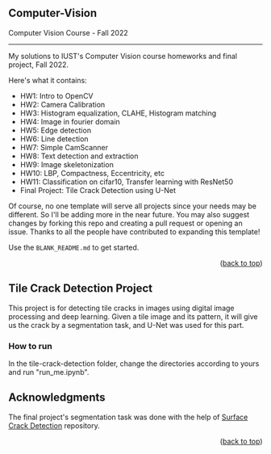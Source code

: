 <!-- Improved compatibility of back to top link: See: https://github.com/othneildrew/Best-README-Template/pull/73 -->
<a name="readme-top"></a>
<!--
*** Thanks for checking out the Best-README-Template. If you have a suggestion
*** that would make this better, please fork the repo and create a pull request
*** or simply open an issue with the tag "enhancement".
*** Don't forget to give the project a star!
*** Thanks again! Now go create something AMAZING! :D
-->



<!-- PROJECT SHIELDS -->
<!--
*** I'm using markdown "reference style" links for readability.
*** Reference links are enclosed in brackets [ ] instead of parentheses ( ).
*** See the bottom of this document for the declaration of the reference variables
*** for contributors-url, forks-url, etc. This is an optional, concise syntax you may use.
*** https://www.markdownguide.org/basic-syntax/#reference-style-links
-->

<!-- ABOUT THE PROJECT -->
## Computer-Vision
Computer Vision Course - Fall 2022

----------------------------------------------------


My solutions to IUST's Computer Vision course homeworks and final project, Fall 2022.

Here's what it contains:
* HW1: Intro to OpenCV
* HW2: Camera Calibration
* HW3: Histogram equalization, CLAHE, Histogram matching
* HW4: Image in fourier domain
* HW5: Edge detection
* HW6: Line detection
* HW7: Simple CamScanner
* HW8: Text detection and extraction
* HW9: Image skeletonization
* HW10: LBP, Compactness, Eccentricity, etc
* HW11: Classification on cifar10, Transfer learning with ResNet50
* Final Project: Tile Crack Detection using U-Net

Of course, no one template will serve all projects since your needs may be different. So I'll be adding more in the near future. You may also suggest changes by forking this repo and creating a pull request or opening an issue. Thanks to all the people have contributed to expanding this template!

Use the `BLANK_README.md` to get started.

<p align="right">(<a href="#readme-top">back to top</a>)</p>



<!-- GETTING STARTED -->
## Tile Crack Detection Project
 This project is for detecting tile cracks in images using digital image processing and deep learning. Given a tile image and its pattern, it will give us the crack by a segmentation task, and U-Net was used for this part.

### How to run

In the tile-crack-detection folder, change the directories according to yours and run "run_me.ipynb".




<!-- ACKNOWLEDGMENTS -->
## Acknowledgments

The final project's segmentation task was done with the help of [Surface Crack Detection](https://github.com/arthurflor23/surface-crack-detection) repository.


<p align="right">(<a href="#readme-top">back to top</a>)</p>
